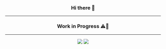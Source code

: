 <h3 align="center"> Hi there 👋 </h3>
<hr>
<h3 align="center"> Work in Progress ⚠️👷 </h3>
<hr>
<p align = "center">
  <img src = "https://github-readme-stats.vercel.app/api?username=lozanasc&show_icons=true&theme=dark&line_height=27">
  <img src = "https://github-readme-stats.vercel.app/api/top-langs/?username=lozanasc&hide=css,html&theme=dark">
</p>
